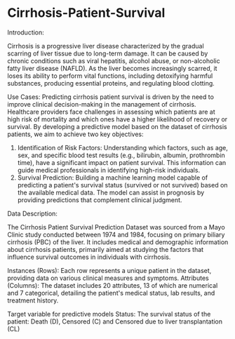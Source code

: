 # Cirrhosis-Patient-Survival

Introduction: 

Cirrhosis is a progressive liver disease characterized by the gradual scarring of liver tissue due to long-term damage. It can be caused by chronic conditions such as viral hepatitis, alcohol abuse, or non-alcoholic fatty liver disease (NAFLD). As the liver becomes increasingly scarred, it loses its ability to perform vital functions, including detoxifying harmful substances, producing essential proteins, and regulating blood clotting. 

Use Cases: Predicting cirrhosis patient survival is driven by the need to improve clinical decision-making in the management of cirrhosis. Healthcare providers face challenges in assessing which patients are at high risk of mortality and which ones have a higher likelihood of recovery or survival.
By developing a predictive model based on the dataset of cirrhosis patients, we aim to achieve two key objectives:
1.	Identification of Risk Factors: Understanding which factors, such as age, sex, and specific blood test results (e.g., bilirubin, albumin, prothrombin time), have a significant impact on patient survival. This information can guide medical professionals in identifying high-risk individuals.
2.	Survival Prediction: Building a machine learning model capable of predicting a patient's survival status (survived or not survived) based on the available medical data. The model can assist in prognosis by providing predictions that complement clinical judgment.

Data Description:

The Cirrhosis Patient Survival Prediction Dataset was sourced from a Mayo Clinic study conducted between 1974 and 1984, focusing on primary biliary cirrhosis (PBC) of the liver. It includes medical and demographic information about cirrhosis patients, primarily aimed at studying the factors that influence survival outcomes in individuals with cirrhosis.

Instances (Rows): Each row represents a unique patient in the dataset, providing data on various clinical measures and symptoms.
Attributes (Columns): The dataset includes 20 attributes, 13 of which are numerical and 7 categorical, detailing the patient's medical status, lab results, and treatment history. 

Target variable for predictive models
Status: The survival status of the patient: Death (D), Censored (C) and Censored due to liver transplantation (CL)
